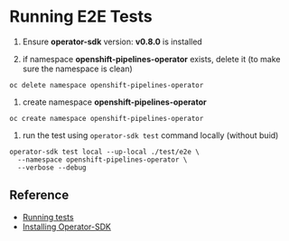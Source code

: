 # Running E2E Tests

1. Ensure **operator-sdk** version: **v0.8.0** is installed

1. if namespace **openshift-pipelines-operator** exists, delete it (to make sure the namespace is clean)

```
oc delete namespace openshift-pipelines-operator
```

1. create namespace **openshift-pipelines-operator**

```
oc create namespace openshift-pipelines-operator
```

1. run the test using `operator-sdk test`  command locally (without buid)

```
operator-sdk test local --up-local ./test/e2e \
  --namespace openshift-pipelines-operator \
  --verbose --debug
```

## Reference

* [Running tests](https://github.com/operator-framework/operator-sdk/blob/master/doc/test-framework/writing-e2e-tests.md#running-the-tests)
* [Installing Operator-SDK](https://github.com/operator-framework/operator-sdk#quick-start)
